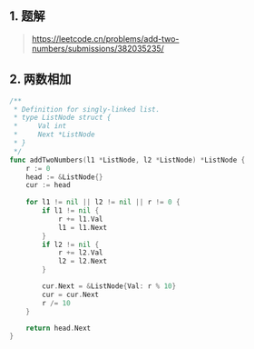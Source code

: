 ## 1. 题解
> https://leetcode.cn/problems/add-two-numbers/submissions/382035235/

## 2. 两数相加
```go
/**
 * Definition for singly-linked list.
 * type ListNode struct {
 *     Val int
 *     Next *ListNode
 * }
 */
func addTwoNumbers(l1 *ListNode, l2 *ListNode) *ListNode {
    r := 0
    head := &ListNode{}
    cur := head
    
    for l1 != nil || l2 != nil || r != 0 {
        if l1 != nil {
            r += l1.Val
            l1 = l1.Next
        }
        if l2 != nil {
            r += l2.Val
            l2 = l2.Next
        }

        cur.Next = &ListNode{Val: r % 10}
        cur = cur.Next
        r /= 10
    }

    return head.Next
}
```